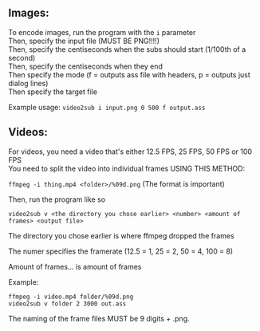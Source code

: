 ## Images:

To encode images, run the program with the `i` parameter  
Then, specify the input file (MUST BE PNG!!!!)  
Then, specify the centiseconds when the subs should start (1/100th of a second)  
Then, specify the centiseconds when they end  
Then specify the mode (f = outputs ass file with headers, p = outputs just dialog lines)  
Then specify the target file

Example usage: `video2sub i input.png 0 500 f output.ass`

## Videos:

For videos, you need a video that's either 12.5 FPS, 25 FPS, 50 FPS or 100 FPS  
You need to split the video into individual frames USING THIS METHOD:

`ffmpeg -i thing.mp4 <folder>/%09d.png` (The format is important)

Then, run the program like so

`video2sub v <the directory you chose earlier> <number> <amount of frames> <output file>`

The directory you chose earlier is where ffmpeg dropped the frames

The numer specifies the framerate (12.5 = 1, 25 = 2, 50 = 4, 100 = 8)

Amount of frames... is amount of frames


Example:

```
ffmpeg -i video.mp4 folder/%09d.png
video2sub v folder 2 3000 out.ass
```

The naming of the frame files MUST be 9 digits + .png.
